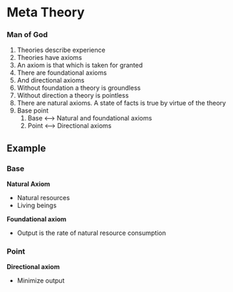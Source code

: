 # Meta Theory
### Man of God

1. Theories describe experience
2. Theories have axioms
3. An axiom is that which is taken for granted
4. There are foundational axioms
5. And directional axioms
6. Without foundation a theory is groundless
7. Without direction a theory is pointless
8. There are natural axioms. A state of facts is true by virtue of the theory
9. Base point
	1. Base \<–\> Natural and foundational axioms
	2. Point \<–\> Directional axioms

## Example

### Base
**Natural Axiom**
* Natural resources
* Living beings

**Foundational axiom**
* Output is the rate of natural resource consumption

### Point
**Directional axiom**
* Minimize output


